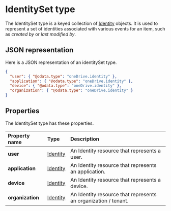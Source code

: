 # IdentitySet type
The IdentitySet type is a keyed collection of [Identity](identity.md) objects.
It is used to represent a set of identities associated with various events for an item, such as
_created by_ or _last modified by_.

## JSON representation
Here is a JSON representation of an identitySet type.

<!-- { "blockType": "resource", "@odata.type": "oneDrive.identitySet", "optionalProperties": ["user", "application", "device"] } -->
```json
{
  "user": { "@odata.type": "oneDrive.identity" },
  "application": { "@odata.type": "oneDrive.identity" },
  "device": { "@odata.type": "oneDrive.identity" },
  "organization": { "@odata.type": "oneDrive.identity" }
}
```
## Properties
The IdentitySet type has these properties.

| Property name    | Type                    | Description                                                    |
|:-----------------|:------------------------|:---------------------------------------------------------------|
| **user**         | [Identity](identity.md) | An Identity resource that represents a user.                   |
| **application**  | [Identity](identity.md) | An Identity resource that represents an application.           |
| **device**       | [Identity](identity.md) | An Identity resource that represents a device.                 |
| **organization** | [Identity](identity.md) | An Identity resource that represents an organization / tenant. |

<!-- {
  "type": "#page.annotation",
  "description": "Identity set is a collection of identities",
  "section": "documentation"
} -->
